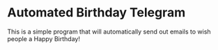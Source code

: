 # Automated Birthday Telegram

This is a simple program that will automatically send out emails to wish people a 
Happy Birthday!
